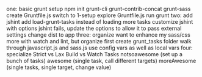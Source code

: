 one:
  basic grunt setup
    npm init
    grunt-cli
    grunt-contrib-concat
    grunt-sass
    create Gruntfile.js
    switch to 1-setup
    explore Gruntfile.js
    run grunt
two:
  add jshint
  add load-grunt-tasks instead of loading more tasks
  customize jshint with options
    jshint fails, update the options to allow it to pass
  external settings
    change dist to app
three: organize
  want to enhance my sass/css more with watch and lint,
  but organize first
  create grunt_tasks folder
    walk through javascript.js and sass.js
    use config vars as well as local vars
four: specialize
  Strict vs Lax
  Build vs Watch
  Tasks
    notsoawesome (set up a bunch of tasks)
    awesome (single task, call different targets)
    moreAwesome (single tasks, single target, change value)


